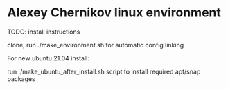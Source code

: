# Alexey Chernikov linux environment

TODO: install instructions

clone, run ./make_environment.sh for automatic config linking 

For new ubuntu 21.04 install:

 run ./make_ubuntu_after_install.sh script to install required apt/snap packages
